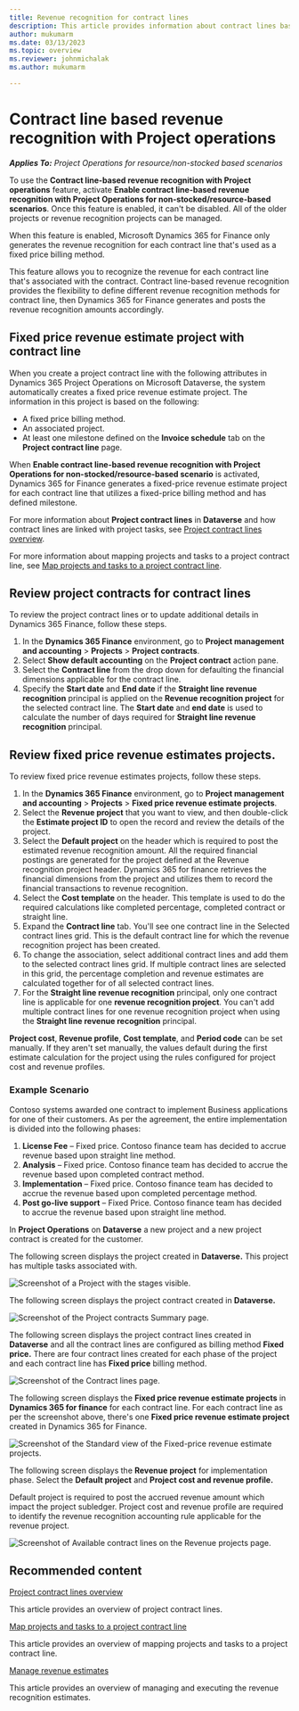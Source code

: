```yaml
---
title: Revenue recognition for contract lines
description: This article provides information about contract lines based revenue recognition in Project Operations.
author: mukumarm
ms.date: 03/13/2023
ms.topic: overview
ms.reviewer: johnmichalak 
ms.author: mukumarm

---
```

# Contract line based revenue recognition with Project operations

_**Applies To:** Project Operations for resource/non-stocked based scenarios_

To use the **Contract line-based revenue recognition with Project operations** feature, activate **Enable contract line-based revenue recognition with Project Operations for non-stocked/resource-based scenarios**. Once this feature is enabled, it can't be disabled. All of the older projects or revenue recognition projects can be managed.

When this feature is enabled, Microsoft Dynamics 365 for Finance only generates the revenue recognition for each contract line that's used as a fixed price billing method.

This feature allows you to recognize the revenue for each contract line that's associated with the contract. Contract line-based revenue recognition provides the flexibility to define different revenue recognition methods for contract line, then Dynamics 365 for Finance generates and posts the revenue recognition amounts accordingly.

## Fixed price revenue estimate project with contract line

When you create a project contract line with the following attributes in Dynamics 365 Project Operations on Microsoft Dataverse, the system automatically creates a fixed price revenue estimate project. The information in this project is based on the following:

- A fixed price billing method.
- An associated project.
- At least one milestone defined on the **Invoice schedule** tab on the **Project contract line** page.

When **Enable contract line-based revenue recognition with Project Operations for non-stocked/resource-based scenario** is activated, Dynamics 365 for Finance generates a fixed-price revenue estimate project for each contract line that utilizes a fixed-price billing method and has defined milestone.

For more information about **Project contract lines** in **Dataverse** and how contract lines are linked with project tasks, see [Project contract lines overview](../pro/sales/manage-contract-values-project-based-sales.md).

For more information about mapping projects and tasks to a project contract line, see [Map projects and tasks to a project contract line](../pro/sales/mapping-projects-tasks-contract-line-sales.md).


## Review project contracts for contract lines

To review the project contract lines or to update additional details in Dynamics 365 Finance, follow these steps.

1. In the **Dynamics 365 Finance** environment, go to **Project management and accounting** \> **Projects** \> **Project contracts**.
1. Select **Show default accounting** on the **Project contract** action pane.
1. Select the **Contract line** from the drop down for defaulting the financial dimensions applicable for the contract line.
1. Specify the **Start date** and **End date** if the **Straight line revenue recognition** principal is applied on the **Revenue recognition project** for the selected contract line. The **Start date** and **end date** is used to calculate the number of days required for **Straight line revenue recognition** principal.

## Review fixed price revenue estimates projects.

To review fixed price revenue estimates projects, follow these steps.

1. In the **Dynamics 365 Finance** environment, go to **Project management and accounting** \> **Projects** \> **Fixed price revenue estimate projects**.
1. Select the **Revenue project** that you want to view, and then double-click the **Estimate project ID** to open the record and review the details of the project.
1. Select the **Default project** on the header which is required to post the estimated revenue recognition amount. All the required financial postings are generated for the project defined at the Revenue recognition project header. Dynamics 365 for finance retrieves the financial dimensions from the project and utilizes them to record the financial transactions to revenue recognition.
1. Select the **Cost template** on the header. This template is used to do the required calculations like completed percentage, completed contract or straight line.
1. Expand the  **Contract line**  tab. You'll see one contract line in the Selected contract lines grid. This is the default contract line for which the revenue recognition project has been created.
1. To change the association, select additional contract lines and add them to the selected contract lines grid. If multiple contract lines are selected in this grid, the percentage completion and revenue estimates are calculated together for of all selected contract lines.
1. For the **Straight line revenue recognition** principal, only one contract line is applicable for one **revenue recognition project**. You can't add multiple contract lines for one revenue recognition project when using the **Straight line revenue recognition** principal.

**Project cost**, **Revenue profile**, **Cost template**, and **Period code** can be set manually. If they aren't set manually, the values default during the first estimate calculation for the project using the rules configured for project cost and revenue profiles.

### Example Scenario

Contoso systems awarded one contract to implement Business applications for one of their customers. As per the agreement, the entire implementation is divided into the following phases:

1. **License Fee** – Fixed price. Contoso finance team has decided to accrue revenue based upon straight line method.
1. **Analysis** – Fixed price. Contoso finance team has decided to accrue the revenue based upon completed contract method.
1. **Implementation** – Fixed price. Contoso finance team has decided to accrue the revenue based upon completed percentage method.
1. **Post go-live support** – Fixed Price. Contoso finance team has decided to accrue the revenue based upon straight line method.

In **Project Operations** on **Dataverse** a new project and a new project contract is created for the customer.

The following screen displays the project created in **Dataverse.** This project has multiple tasks associated with.

![Screenshot of a Project with the stages visible.](../media/DataverseProject.png)

The following screen displays the project contract created in **Dataverse.**

![Screenshot of the Project contracts Summary page.](../media/DataverserContract.png)

The following screen displays the project contract lines created in **Dataverse** and all the contract lines are configured as billing method **Fixed price.** 
There are four contract lines created for each phase of the project and each contract line has **Fixed price** billing method.

![Screenshot of the Contract lines page.](../media/Dataversecontractlines.png)

The following screen displays the **Fixed price revenue estimate projects** in **Dynamics 365 for finance** for each contract line. 
For each contract line as per the screenshot above, there's one **Fixed price revenue estimate project** created in Dynamics 365 for Finance.

![Screenshot of the Standard view of the Fixed-price revenue estimate projects.](../media/FinanceRevRecProjects.png)

The following screen displays the **Revenue project** for implementation phase. Select the **Default project** and **Project cost and revenue profile.** 

Default project is required to post the accrued revenue amount which impact the project subledger. Project cost and revenue profile are required to identify the revenue recognition accounting rule applicable for the revenue project.

![Screenshot of Available contract lines on the Revenue projects page.](../media/FinanceRevRecProjectdetails.png)

## Recommended content

[Project contract lines overview](../pro/sales/manage-contract-values-project-based-sales.md)

This article provides an overview of project contract lines.

[Map projects and tasks to a project contract line](../pro/sales/mapping-projects-tasks-contract-line-sales.md)

This article provides an overview of mapping projects and tasks to a project contract line.

[Manage revenue estimates](rev-rec-completed-contract-method.md)

This article provides an overview of managing and executing the revenue recognition estimates.
